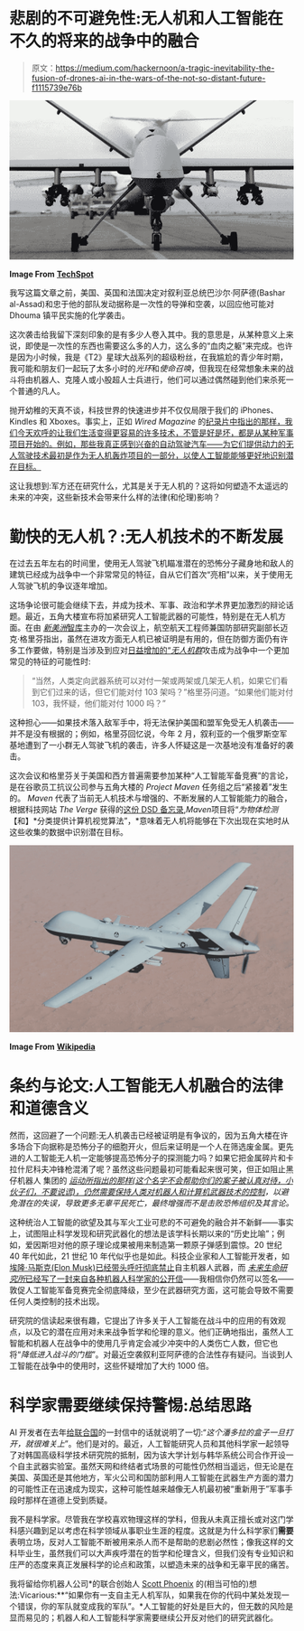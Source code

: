 # 悲剧的不可避免性:无人机和人工智能在不久的将来的战争中的融合

> 原文：<https://medium.com/hackernoon/a-tragic-inevitability-the-fusion-of-drones-ai-in-the-wars-of-the-not-so-distant-future-f1115739e76b>

![](img/92ecd9828c2520d08fe8abe5691510ad.png)

**Image From** [**TechSpot**](https://www.techspot.com/news/61539-musk-hawking-wozniak-urge-ai-weapons-ban.html)

我写这篇文章之前，美国、英国和法国决定对叙利亚总统巴沙尔·阿萨德(Bashar al-Assad)和忠于他的部队发动据称是一次性的导弹和空袭，以回应他可能对 Dhouma 镇平民实施的化学袭击。

这次袭击给我留下深刻印象的是有多少人卷入其中。我的意思是，从某种意义上来说，即使是一次性的东西也需要这么多的人力，这么多的“血肉之躯”来完成。也许是因为小时候，我是《T2》星球大战系列的超级粉丝，在我尴尬的青少年时期，我可能和朋友们一起玩了太多小时的*光环*和*使命召唤*，但我现在经常想象未来的战斗将由机器人、克隆人或小股超人士兵进行，他们可以通过偶然碰到他们来杀死一个普通的凡人。

抛开幼稚的天真不谈，科技世界的快速进步并不仅仅局限于我们的 iPhones、Kindles 和 Xboxes。事实上，正如 *Wired Magazine* 的[纪录片中指出的那样，我们今天欢呼的让我们生活变得更容易的许多技术，不管是好是坏，都是从某种军事项目开始的。例如，那些我真正感到兴奋的自动驾驶汽车——为它们提供动力的无人驾驶技术最初是作为无人机轰炸项目的一部分，以使人工智能能够更好地识别潜在目标。](https://www.youtube.com/watch?v=I5h8GfxIWVY&t=1675s)

这让我想到:军方还在研究什么，尤其是关于无人机的？这将如何塑造不太遥远的未来的冲突，这些新技术会带来什么样的法律(和伦理)影响？

# **勤快的无人机？:无人机技术的不断发展**

在过去五年左右的时间里，使用无人驾驶飞机瞄准潜在的恐怖分子藏身地和敌人的建筑已经成为战争中一个非常常见的特征，自从它们首次“亮相”以来，关于使用无人驾驶飞机的争议逐年增加。

这场争论很可能会继续下去，并成为技术、军事、政治和学术界更加激烈的辩论话题。最近，五角大楼宣布将加紧研究人工智能武器的可能性，特别是在无人机方面。在由 [*新美洲*智库](https://www.newamerica.org/)主办的一次会议上，航空航天工程师兼国防部研究副部长迈克·格里芬指出，虽然在进攻方面无人机已被证明是有用的，但在防御方面仍有许多工作要做，特别是当涉及到应对[日益增加的“*无人机群*](https://www.theverge.com/2018/4/12/17229150/pentagon-project-maven-ai-google-war-military)攻击成为战争中一个更加常见的特征的可能性时:

> “当然，人类定向武器系统可以对付一架或两架或几架无人机，如果它们看到它们过来的话，但它们能对付 103 架吗？”格里芬问道。“如果他们能对付 103，我怀疑，他们能对付 1000 吗？”

这种担心——如果技术落入敌军手中，将无法保护美国和盟军免受无人机袭击——并不是没有根据的；例如，格里芬回忆说，今年 2 月，叙利亚的一个俄罗斯空军基地遭到了一小群无人驾驶飞机的袭击，许多人怀疑这是一次基地没有准备好的袭击。

这次会议和格里芬关于美国和西方普遍需要参加某种“人工智能军备竞赛”的言论，是在谷歌员工抗议公司参与五角大楼的 *Project Maven* 任务组之后“紧接着”发生的。 *Maven* 代表了当前无人机技术与增强的、不断发展的人工智能能力的融合，根据科技网站 *The Verge* 获得的[这份 DSD 备忘录](http://dodcio.defense.gov/Portals/0/Documents/Project%20Maven%20DSD%20Memo%2020170425.pdf),*Maven*项目将“*为物体检测*【和】*分类提供计算机视觉算法”，*意味着无人机将能够在下次出现在实地时从这些收集的数据中识别潜在目标。

![](img/5c09ab7ae062ecf4d7068ed9787c5d08.png)

**Image From** [**Wikipedia**](https://en.wikipedia.org/wiki/General_Atomics_MQ-9_Reaper#/media/File:MQ-9_Reaper_UAV_(cropped).jpg)

# 条约与论文:人工智能无人机融合的法律和道德含义

然而，这回避了一个问题:无人机袭击已经被证明是有争议的，因为五角大楼在许多场合下向据称是恐怖分子的细胞开火，但后来证明是一个人在筛选废金属。更先进的人工智能无人机一定能够提高恐怖分子的探测能力吗？如果它把金属碎片和卡拉什尼科夫冲锋枪混淆了呢？虽然这些问题最初可能看起来很可笑，但正如阻止黑仔机器人 集团的 [*运动所指出的那样(这个名字不会帮助你们的案子被认真对待，小伙子们，不要说谎)，仍然需要*](https://www.stopkillerrobots.org/)*[保持人类对机器人和计算机武器技术的控制](https://www.stopkillerrobots.org/2018/04/convergence/)，以避免潜在的失误，导致更多无辜平民死亡，最终增强而不是击败恐怖组织及其言论。*

这种统治人工智能的欲望及其与军火工业可悲的不可避免的融合并不新鲜——事实上，试图阻止科学发现和研究武器化的想法是该学科长期以来的“历史比喻”；例如，爱因斯坦对他的原子理论成果被用来制造第一颗原子弹感到震惊。20 世纪 40 年代如此，21 世纪 10 年代似乎也是如此。科技企业家和人工智能开发者，如[埃隆·马斯克(Elon Musk)已经带头呼吁彻底禁止](https://www.theguardian.com/technology/2017/aug/20/elon-musk-killer-robots-experts-outright-ban-lethal-autonomous-weapons-war)自主机器人武器，而 [*未来生命研究所*已经写了一封来自各种机器人科学家的公开信](https://futureoflife.org/open-letter-autonomous-weapons/)——我相信你仍然可以签名——敦促人工智能军备竞赛完全彻底降级，至少在武器研究方面，这可能会导致不需要任何人类控制的技术出现。

研究院的信读起来很有趣，它提出了许多关于人工智能在战斗中的应用的有效观点，以及它的潜在应用对未来战争哲学和伦理的意义。他们正确地指出，虽然人工智能和机器人在战争中的使用几乎肯定会减少冲突中的人类伤亡人数，但它也将“*降低进入战斗的门槛*”。对最近空袭叙利亚阿萨德的合法性存有疑问。当谈到人工智能在战争中的使用时，这些怀疑增加了大约 1000 倍。

# **科学家需要继续保持警惕:总结思路**

AI 开发者在去年[给联合国](https://www.theguardian.com/technology/2017/aug/20/elon-musk-killer-robots-experts-outright-ban-lethal-autonomous-weapons-war)的一封信中的话就说明了一切:“*这个潘多拉的盒子一旦打开，就很难关上*”。他们是对的。最近，人工智能研究人员和其他科学家一起领导了对韩国高级科学技术研究院的抵制，因为该大学计划与韩华系统公司合作开设一个自主武器实验室。虽然天网和终结者式场景的可能性仍然相当遥远，但无论是在美国、英国还是其他地方，军火公司和国防部利用人工智能在武器生产方面的潜力的可能性正在迅速成为现实，这种可能性越来越像无人机最初被“重新用于”军事手段时那样在道德上受到质疑。

我不是科学家。尽管我在学校喜欢物理这样的学科，但我从未真正擅长或对这门学科感兴趣到足以考虑在科学领域从事职业生涯的程度。这就是为什么科学家们**需要**表明立场，反对人工智能不断被用来杀人而不是帮助的悲剧必然性；像我这样的文科毕业生，虽然我们可以大声疾呼潜在的哲学和伦理含义，但我们没有专业知识和庄严的态度来真正发展科学的论点和政策，以塑造未来的战争和无辜平民的痛苦。

我将留给你机器人公司*的联合创始人 [Scott Phoenix](https://www.cnbc.com/2018/03/15/autonomous-weapons-are-among-the-worlds-dumbest-ideas-a-i-ceo.html) 的(相当可怕的)想法:Vicarious:**“如果你有一支自主无人机军队，如果我在你的代码中某处发现一个错误，你的军队就变成我的军队”。*人工智能的好处是巨大的，但无数的风险是显而易见的；机器人和人工智能科学家需要继续公开反对他们的研究武器化。